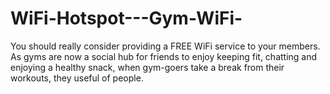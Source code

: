 # WiFi-Hotspot---Gym-WiFi-
You should really consider providing a FREE WiFi service to your members. As gyms are now a social hub for friends to enjoy keeping fit, chatting and enjoying a healthy snack, when gym-goers take a break from their workouts, they useful of people.

